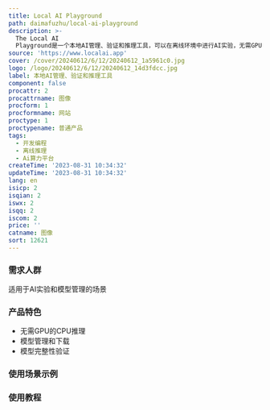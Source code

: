 ```yaml
---
title: Local AI Playground
path: daimafuzhu/local-ai-playground
description: >-
  The Local AI
  Playground是一个本地AI管理、验证和推理工具，可以在离线环境中进行AI实验，无需GPU。该产品是一个本地应用程序，旨在简化整个过程。具有免费开源的特点。
source: 'https://www.localai.app'
cover: /cover/20240612/6/12/20240612_1a5961c0.jpg
logo: /logo/20240612/6/12/20240612_14d3fdcc.jpg
label: 本地AI管理、验证和推理工具
component: false
procattr: 2
procattrname: 图像
procform: 1
procformname: 网站
proctype: 1
proctypename: 普通产品
tags:
  - 开发编程
  - 离线推理
  - Ai算力平台
createTime: '2023-08-31 10:34:32'
updateTime: '2023-08-31 10:34:32'
lang: en
isicp: 2
isqian: 2
iswx: 2
isqq: 2
iscom: 2
price: ''
catname: 图像
sort: 12621
---
```




### 需求人群
适用于AI实验和模型管理的场景

### 产品特色
- 无需GPU的CPU推理
- 模型管理和下载
- 模型完整性验证

### 使用场景示例


### 使用教程


  
